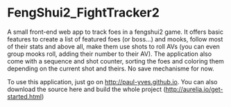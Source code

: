 # FengShui2_FightTracker2

A small front-end web app to track foes in a fengshui2 game. It offers basic features to create a list of featured foes (or boss...) and mooks, follow most of their stats and above all, make them use shots to roll AVs (you can even group mooks roll, adding their number to their AV). The application also come with a sequence and shot counter, sorting the foes and coloring them depending on the current shot and theirs. No save mechanisme for now.

To use this application, just go on http://paul-yves.github.io. You can also download the source here and build the whole project (http://aurelia.io/get-started.html)

